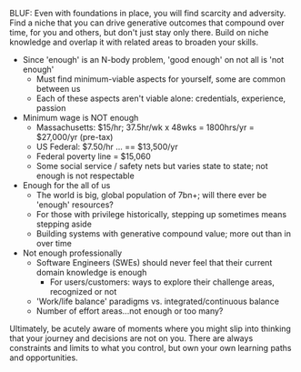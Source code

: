 BLUF: Even with foundations in place, you will find scarcity and adversity. Find a niche that you can drive generative outcomes that compound over time, for you and others, but don't just stay only there. Build on niche knowledge and overlap it with related areas to broaden your skills.

* Since 'enough' is an N-body problem, 'good enough' on not all is 'not enough'
	* Must find minimum-viable aspects for yourself, some are common between us
	* Each of these aspects aren't viable alone: credentials, experience, passion
* Minimum wage is NOT enough
	* Massachusetts: $15/hr; 37.5hr/wk x 48wks = 1800hrs/yr = $27,000/yr (pre-tax)
	* US Federal: $7.50/hr ... == $13,500/yr
	* Federal poverty line = $15,060
	* Some social service / safety nets but varies state to state; not enough is not respectable
* Enough for the all of us
	* The world is big, global population of 7bn+; will there ever be 'enough' resources?
	* For those with privilege historically, stepping up sometimes means stepping aside
	* Building systems with generative compound value; more out than in over time
* Not enough professionally
	* Software Engineers (SWEs) should never feel that their current domain knowledge is enough
		* For users/customers: ways to explore their challenge areas, recognized or not
	* 'Work/life balance' paradigms vs. integrated/continuous balance
	* Number of effort areas...not enough or too many?

Ultimately, be acutely aware of moments where you might slip into thinking that your journey and decisions are not on you. There are always constraints and limits to what you control, but own your own learning paths and opportunities.